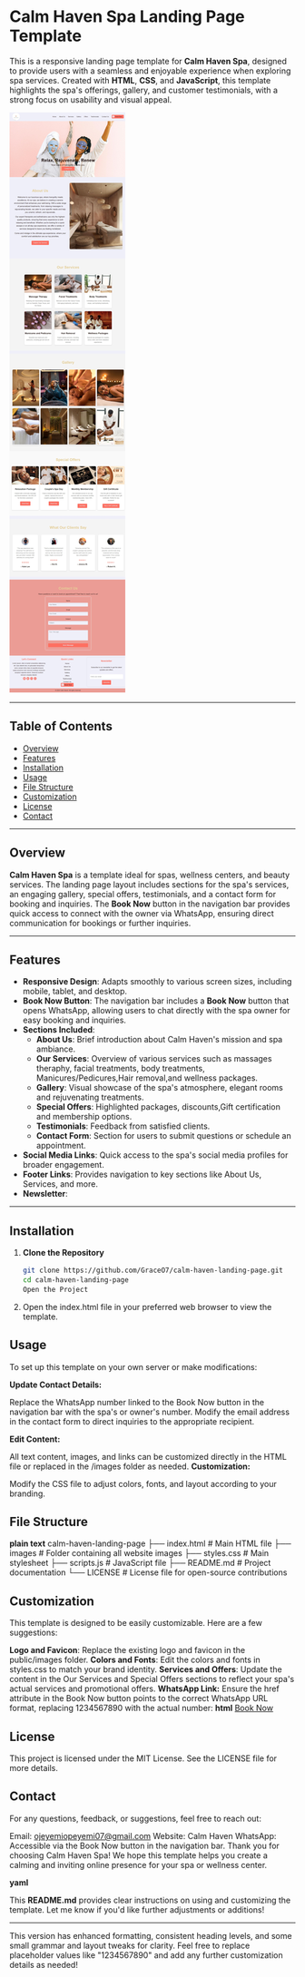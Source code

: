 # Calm Haven Spa Landing Page Template

This is a responsive landing page template for **Calm Haven Spa**, designed to provide users with a seamless and enjoyable experience when exploring spa services. Created with **HTML**, **CSS**, and **JavaScript**, this template highlights the spa's offerings, gallery, and customer testimonials, with a strong focus on usability and visual appeal.

![Calm Haven Preview](./images/template.jpeg)

---

## Table of Contents

- [Overview](#overview)
- [Features](#features)
- [Installation](#installation)
- [Usage](#usage)
- [File Structure](#file-structure)
- [Customization](#customization)
- [License](#license)
- [Contact](#contact)

---

## Overview

**Calm Haven Spa** is a template ideal for spas, wellness centers, and beauty services. The landing page layout includes sections for the spa's services, an engaging gallery, special offers, testimonials, and a contact form for booking and inquiries. The **Book Now** button in the navigation bar provides quick access to connect with the owner via WhatsApp, ensuring direct communication for bookings or further inquiries.

---

## Features

- **Responsive Design**: Adapts smoothly to various screen sizes, including mobile, tablet, and desktop.
- **Book Now Button**: The navigation bar includes a **Book Now** button that opens WhatsApp, allowing users to chat directly with the spa owner for easy booking and inquiries.
- **Sections Included**:
  - **About Us**: Brief introduction about Calm Haven's mission and spa ambiance.
  - **Our Services**: Overview of various services such as massages theraphy, facial treatments, body treatments, Manicures/Pedicures,Hair removal,and wellness packages.
  - **Gallery**: Visual showcase of the spa's atmosphere, elegant rooms and rejuvenating treatments.
  - **Special Offers**: Highlighted packages, discounts,Gift certification and membership options.
  - **Testimonials**: Feedback from satisfied clients.
  - **Contact Form**: Section for users to submit questions or schedule an appointment.
- **Social Media Links**: Quick access to the spa's social media profiles for broader engagement.
- **Footer Links**: Provides navigation to key sections like About Us, Services, and more.
- **Newsletter**: 
---

## Installation

1. **Clone the Repository**

   ```bash
   git clone https://github.com/GraceO7/calm-haven-landing-page.git
   cd calm-haven-landing-page
   Open the Project

2. Open the index.html file in your preferred web browser to view the template.

## Usage
To set up this template on your own server or make modifications:

**Update Contact Details:**

Replace the WhatsApp number linked to the Book Now button in the navigation bar with the spa's or owner's number.
Modify the email address in the contact form to direct inquiries to the appropriate recipient.

**Edit Content:**

All text content, images, and links can be customized directly in the HTML file or replaced in the /images folder as needed.
**Customization:**

Modify the CSS file  to adjust colors, fonts, and layout according to your branding.

## File Structure
**plain text**
calm-haven-landing-page
├── index.html               # Main HTML file
├── images                   # Folder containing all website images
├── styles.css               # Main stylesheet
├── scripts.js               # JavaScript file
├── README.md                # Project documentation
└── LICENSE                  # License file for open-source contributions
            

## Customization
This template is designed to be easily customizable. Here are a few suggestions:

**Logo and Favicon**: Replace the existing logo and favicon in the public/images folder.
**Colors and Fonts**: Edit the colors and fonts in styles.css to match your brand identity.
**Services and Offers**: Update the content in the Our Services and Special Offers sections to reflect your spa's actual services and promotional offers.
**WhatsApp Link:** Ensure the href attribute in the Book Now button points to the correct WhatsApp URL format, replacing 1234567890 with the actual number:
**html**
<a href="https://wa.me/1234567890" target="_blank" class="btn-book-now">Book Now</a>

## License
This project is licensed under the MIT License. See the LICENSE file for more details.

## Contact
For any questions, feedback, or suggestions, feel free to reach out:

Email: ojeyemiopeyemi07@gmail.com
Website: Calm Haven
WhatsApp: Accessible via the Book Now button in the navigation bar.
Thank you for choosing Calm Haven Spa! We hope this template helps you create a calming and inviting online presence for your spa or wellness center.

**yaml**

This **README.md** provides clear instructions on using and customizing the template. Let me know if you'd like further adjustments or additions!

---

This version has enhanced formatting, consistent heading levels, and some small grammar and layout tweaks for clarity. Feel free to replace placeholder values like "1234567890" and add any further customization details as needed!
